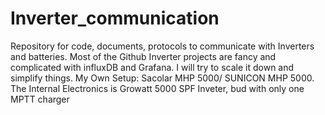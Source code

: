 # Inverter_communication
Repository for code, documents, protocols to communicate with Inverters and batteries. Most of the Github Inverter projects are fancy and complicated with influxDB and Grafana. I will try to scale it down and simplify things.
My Own Setup:
Sacolar MHP 5000/ SUNICON MHP 5000.
The Internal Electronics is Growatt 5000 SPF Inveter, bud with only one MPTT charger
